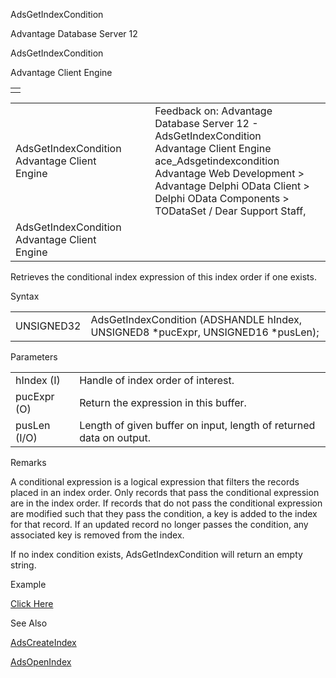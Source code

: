 AdsGetIndexCondition




Advantage Database Server 12  

AdsGetIndexCondition

Advantage Client Engine

|  |
| --- |
|  |

|  |  |  |  |  |
| --- | --- | --- | --- | --- |
| AdsGetIndexCondition  Advantage Client Engine |  |  | Feedback on: Advantage Database Server 12 - AdsGetIndexCondition Advantage Client Engine ace\_Adsgetindexcondition Advantage Web Development > Advantage Delphi OData Client > Delphi OData Components > TODataSet / Dear Support Staff, |  |
| AdsGetIndexCondition  Advantage Client Engine |  |  |  |  |

Retrieves the conditional index expression of this index order if one exists.

Syntax

|  |  |
| --- | --- |
| UNSIGNED32 | AdsGetIndexCondition (ADSHANDLE hIndex,  UNSIGNED8 \*pucExpr,  UNSIGNED16 \*pusLen); |

Parameters

|  |  |
| --- | --- |
| hIndex (I) | Handle of index order of interest. |
| pucExpr (O) | Return the expression in this buffer. |
| pusLen (I/O) | Length of given buffer on input, length of returned data on output. |

Remarks

A conditional expression is a logical expression that filters the records placed in an index order. Only records that pass the conditional expression are in the index order. If records that do not pass the conditional expression are modified such that they pass the condition, a key is added to the index for that record. If an updated record no longer passes the condition, any associated key is removed from the index.

If no index condition exists, AdsGetIndexCondition will return an empty string.

Example

[Click Here](ace_examples.htm#adsgetindexconditionexample)

See Also

[AdsCreateIndex](ace_adscreateindex.htm)

[AdsOpenIndex](ace_adsopenindex.htm)
